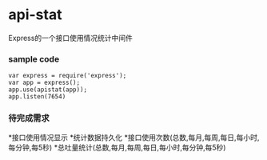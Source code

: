 # api-stat

Express的一个接口使用情况统计中间件

### sample code
```
var express = require('express');
var app = express();
app.use(apistat(app));
app.listen(7654)
```

### 待完成需求
*接口使用情况显示
*统计数据持久化
*接口使用次数(总数,每月,每周,每日,每小时,每分钟,每5秒)
*总吐量统计(总数,每月,每周,每日,每小时,每分钟,每5秒)
